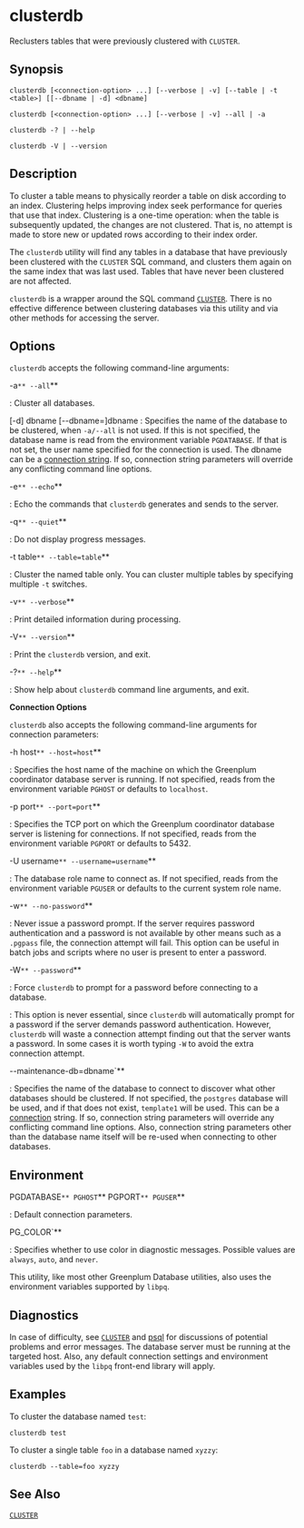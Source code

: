 # clusterdb

Reclusters tables that were previously clustered with `CLUSTER`.

## Synopsis

```shell
clusterdb [<connection-option> ...] [--verbose | -v] [--table | -t <table>] [[--dbname | -d] <dbname]

clusterdb [<connection-option> ...] [--verbose | -v] --all | -a

clusterdb -? | --help

clusterdb -V | --version
```

## Description

To cluster a table means to physically reorder a table on disk according to an index. Clustering helps improving index seek performance for queries that use that index. Clustering is a one-time operation: when the table is subsequently updated, the changes are not clustered. That is, no attempt is made to store new or updated rows according to their index order.

The `clusterdb` utility will find any tables in a database that have previously been clustered with the `CLUSTER` SQL command, and clusters them again on the same index that was last used. Tables that have never been clustered are not affected.

`clusterdb` is a wrapper around the SQL command [`CLUSTER`](/docs/sql-stmts/sql-stmt-cluster.md). There is no effective difference between clustering databases via this utility and via other methods for accessing the server.

## Options

`clusterdb` accepts the following command-line arguments:

-a`**
--all`**

:   Cluster all databases.

[-d] dbname
[--dbname=]dbname
:   Specifies the name of the database to be clustered, when `-a/--all` is not used. If this is not specified, the database name is read from the environment variable `PGDATABASE`. If that is not set, the user name specified for the connection is used. The dbname can be a [connection string](https://www.postgresql.org/docs/12/libpq-connect.html#LIBPQ-CONNSTRING). If so, connection string parameters will override any conflicting command line options.

-e`**
--echo`**

:   Echo the commands that `clusterdb` generates and sends to the server.

-q`**
--quiet`**

:   Do not display progress messages.

-t table`**
--table=table`**

:   Cluster the named table only. You can cluster multiple tables by specifying multiple `-t` switches.

-v`**
--verbose`**

:   Print detailed information during processing.

-V`**
--version`**

:   Print the `clusterdb` version, and exit.

-?`**
--help`**

:   Show help about `clusterdb` command line arguments, and exit.

**Connection Options**

`clusterdb` also accepts the following command-line arguments for connection parameters:

-h host`**
--host=host`**

:   Specifies the host name of the machine on which the Greenplum coordinator database server is running. If not specified, reads from the environment variable `PGHOST` or defaults to `localhost`.

-p port`**
--port=port`**

:   Specifies the TCP port on which the Greenplum coordinator database server is listening for connections. If not specified, reads from the environment variable `PGPORT` or defaults to 5432.

-U username`**
--username=username`**

:   The database role name to connect as. If not specified, reads from the environment variable `PGUSER` or defaults to the current system role name.

-w`**
--no-password`**

:   Never issue a password prompt. If the server requires password authentication and a password is not available by other means such as a `.pgpass` file, the connection attempt will fail. This option can be useful in batch jobs and scripts where no user is present to enter a password.

-W`**
--password`**

:   Force `clusterdb` to prompt for a password before connecting to a database.

:   This option is never essential, since `clusterdb` will automatically prompt for a password if the server demands password authentication. However, `clusterdb` will waste a connection attempt finding out that the server wants a password. In some cases it is worth typing `-W` to avoid the extra connection attempt.

--maintenance-db=dbname`**

:   Specifies the name of the database to connect to discover what other databases should be clustered. If not specified, the `postgres` database will be used, and if that does not exist, `template1` will be used. This can be a [connection](https://www.postgresql.org/docs/12/libpq-connect.html#LIBPQ-CONNSTRING) string. If so, connection string parameters will override any conflicting command line options. Also, connection string parameters other than the database name itself will be re-used when connecting to other databases.

## Environment

PGDATABASE`**
PGHOST`**
PGPORT`**
PGUSER`**

:   Default connection parameters.

PG_COLOR`**

:   Specifies whether to use color in diagnostic messages. Possible values are `always`, `auto`, and `never`.

This utility, like most other Greenplum Database utilities, also uses the environment variables supported by `libpq`.

## Diagnostics

In case of difficulty, see [`CLUSTER`](/docs/sql-stmts/sql-stmt-cluster.md) and [psql](/docs/system-utilities/psql.md) for discussions of potential problems and error messages. The database server must be running at the targeted host. Also, any default connection settings and environment variables used by the `libpq` front-end library will apply.

## Examples

To cluster the database named `test`:

```shell
clusterdb test
```

To cluster a single table `foo` in a database named `xyzzy`:

```shell
clusterdb --table=foo xyzzy
```

## See Also

[`CLUSTER`](/docs/sql-stmts/sql-stmt-cluster.md)
